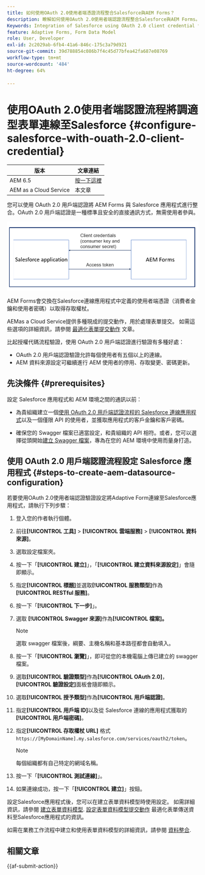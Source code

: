 ```yaml
---
title: 如何使用OAuth 2.0使用者端憑證流程整合Salesforce與AEM Forms？
description: 瞭解如何使用OAuth 2.0使用者端認證流程整合Salesforce與AEM Forms。
Keywords: Integration of Salesforce using OAuth 2.0 client credential flow, salesforce integration with oauth2 using client credential flow, salesforce and client credential integration
feature: Adaptive Forms, Form Data Model
role: User, Developer
exl-id: 2c2029ab-6fb4-41a6-846c-175c3a79d921
source-git-commit: 39d788854c086b7f4c45d77bfea42fa687e08769
workflow-type: tm+mt
source-wordcount: '484'
ht-degree: 64%

---
```


# 使用OAuth 2.0使用者端認證流程將調適型表單連線至Salesforce {#configure-salesforce-with-ouath-2.0-client-credential}

| 版本 | 文章連結 |
| -------- | ---------------------------- |
| AEM 6.5 | [按一下這裡](https://experienceleague.adobe.com/docs/experience-manager-65/forms/form-data-model/oauth2-client-credentials-flow-for-server-to-server-integration.html) |
| AEM as a Cloud Service  | 本文章 |

您可以使用 OAuth 2.0 用戶端認證將 AEM Forms 與 Salesforce 應用程式進行整合。OAuth 2.0 用戶端認證是一種標準且安全的直接通訊方式，無需使用者參與。

![設定AEM Forms與Salesforce應用程式之間的通訊時的工作流程](/help/forms/assets/salesforce-workflow.png)

AEM Forms會交換在Salesforce連線應用程式中定義的使用者端憑證（消費者金鑰和使用者密碼）以取得存取權杖。

AEMas a Cloud Service提供多種現成的提交動作，用於處理表單提交。 如需這些選項的詳細資訊，請參閱 [最適化表單提交動作](/help/forms/configure-submit-actions-core-components.md) 文章。

比起授權代碼流程驗證，使用 OAuth 2.0 用戶端認證進行驗證有多種好處：

* OAuth 2.0 用戶端認證驗證允許每個使用者有五個以上的連線。
* AEM 資料來源設定可繼續進行 AEM 使用者的停用、存取變更、密碼更新。

## 先決條件 {#prerequisites}

設定 Salesforce 應用程式和 AEM 環境之間的通訊以前：

* 為貴組織建立一個[使用 OAuth 2.0 用戶端認證流程的 Salesforce 連線應用程式](https://help.salesforce.com/s/articleView?id=sf.connected_app_client_credentials_setup.htm&amp;type=5)以及一個僅限 API 的使用者，並獲取應用程式的客戶金鑰和客戶密碼。

* 確保您的 Swagger 檔案已適當設定，和貴組織的 API 相符。或者，您可以選擇從頭開始[建立 Swagger 檔案](https://experienceleague.adobe.com/docs/experience-manager-learn/cloud-service/forms/integrate-with-salesforce/describe-rest-api.html)，專為在您的 AEM 環境中使用而量身打造。


## 使用 OAuth 2.0 用戶端認證流程設定 Salesforce 應用程式 {#steps-to-create-aem-datasource-configuration}

若要使用OAuth 2.0使用者端認證驗證設定將Adaptive Form連線至Salesforce應用程式，請執行下列步驟：

1. 登入您的作者執行個體。
1. 前往&#x200B;**[!UICONTROL 工具]** > **[!UICONTROL 雲端服務]** > **[!UICONTROL 資料來源]**。
1. 選取設定檔案夾。
1. 按一下「**[!UICONTROL 建立]**」，「**[!UICONTROL 建立資料來源設定]**」會隨即顯示。
1. 指定&#x200B;**[!UICONTROL 標題]**&#x200B;並選取&#x200B;**[!UICONTROL 服務類型]**&#x200B;作為 **[!UICONTROL RESTful 服務]**。
1. 按一下「**[!UICONTROL 下一步]**」。
1. 選取 **[!UICONTROL Swagger 來源]**&#x200B;作為&#x200B;**[!UICONTROL 檔案]。**

   >[!NOTE]
   >
   > 選取 swagger 檔案後，綱要、主機名稱和基本路徑都會自動填入。

1. 按一下「**[!UICONTROL 瀏覽]**」，即可從您的本機電腦上傳已建立的 swagger 檔案。
1. 選取&#x200B;**[!UICONTROL 驗證類型]**&#x200B;作為&#x200B;**[!UICONTROL OAuth 2.0]**，**[!UICONTROL 驗證設定]**&#x200B;面板會隨即顯示。
1. 選取&#x200B;**[!UICONTROL 授予類型]**&#x200B;作為&#x200B;**[!UICONTROL 用戶端認證]**。
1. 指定&#x200B;**[!UICONTROL 用戶端 ID]**&#x200B;以及從 Salesforce 連線的應用程式獲取的&#x200B;**[!UICONTROL 用戶端密碼]**。
1. 指定&#x200B;**[!UICONTROL 存取權杖 URL]** 格式
   `https://[MyDomainName].my.salesforce.com/services/oauth2/token`。

   >[!NOTE]
   >
   > 每個組織都有自己特定的網域名稱。

1. 按一下「**[!UICONTROL 測試連線]**」。
1. 如果連線成功，按一下「**[!UICONTROL 建立]**」按鈕。


設定Salesforce應用程式後，您可以在建立表單資料模型時使用設定。 如需詳細資訊，請參閱 [建立表單資料模型](create-form-data-models.md). [設定表單資料模型提交動作](/help/forms/using-form-data-model.md) 最適化表單傳送資料至Salesforce應用程式的資訊。

如需在業務工作流程中建立和使用表單資料模型的詳細資訊，請參閱 [資料整合](data-integration.md).

## 相關文章

{{af-submit-action}}


